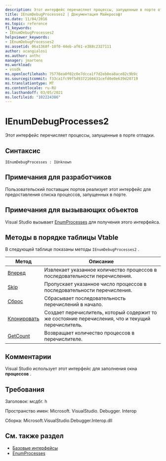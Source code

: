 ```yaml
---
description: Этот интерфейс перечисляет процессы, запущенные в порте отладки.
title: IEnumDebugProcesses2 | Документация Майкрософт
ms.date: 11/04/2016
ms.topic: reference
f1_keywords:
- IEnumDebugProcesses2
helpviewer_keywords:
- IEnumDebugProcesses2
ms.assetid: 06a1368f-10f0-44eb-af61-e388c2327111
author: acangialosi
ms.author: anthc
manager: jmartens
ms.workload:
- vssdk
ms.openlocfilehash: 75778ea0f02c0e7dcca1f7d2eb0ea8ace82c9b9c
ms.sourcegitcommit: f33ca1fc99f5d9372166431cefd0e0e639d20719
ms.translationtype: MT
ms.contentlocale: ru-RU
ms.lasthandoff: 03/05/2021
ms.locfileid: "102224386"
---
```

# <a name="ienumdebugprocesses2"></a>IEnumDebugProcesses2
Этот интерфейс перечисляет процессы, запущенные в порте отладки.

## <a name="syntax"></a>Синтаксис

```
IEnumDebugProcesses : IUnknown
```

## <a name="notes-for-implementers"></a>Примечания для разработчиков
 Пользовательский поставщик портов реализует этот интерфейс для предоставления списка процессов, запущенных в порте.

## <a name="notes-for-callers"></a>Примечания для вызывающих объектов
 Visual Studio вызывает [EnumProcesses](../../../extensibility/debugger/reference/idebugport2-enumprocesses.md) для получения этого интерфейса.

## <a name="methods-in-vtable-order"></a>Методы в порядке таблицы Vtable
 В следующей таблице показаны методы `IEnumDebugProcesses2` .

|Метод|Описание|
|------------|-----------------|
|[Вперед](../../../extensibility/debugger/reference/ienumdebugprocesses2-next.md)|Извлекает указанное количество процессов в последовательности перечисления.|
|[Skip](../../../extensibility/debugger/reference/ienumdebugprocesses2-skip.md)|Пропускает указанное число процессов в последовательности перечисления.|
|[Сброс](../../../extensibility/debugger/reference/ienumdebugprocesses2-reset.md)|Сбрасывает последовательность перечислений в начало.|
|[Клонировать](../../../extensibility/debugger/reference/ienumdebugprocesses2-clone.md)|Создает перечислитель, который содержит то же состояние перечисления, что и текущий перечислитель.|
|[GetCount](../../../extensibility/debugger/reference/ienumdebugprocesses2-getcount.md)|Возвращает количество процессов в перечислителе.|

## <a name="remarks"></a>Комментарии
 Visual Studio использует этот интерфейс для заполнения окна **процессов** .

## <a name="requirements"></a>Требования
 Заголовок: мсдбг. h

 Пространство имен: Microsoft. VisualStudio. Debugger. Interop

 Сборка: Microsoft.VisualStudio.Debugger.Interop.dll

## <a name="see-also"></a>См. также раздел
- [Базовые интерфейсы](../../../extensibility/debugger/reference/core-interfaces.md)
- [EnumProcesses](../../../extensibility/debugger/reference/idebugport2-enumprocesses.md)
